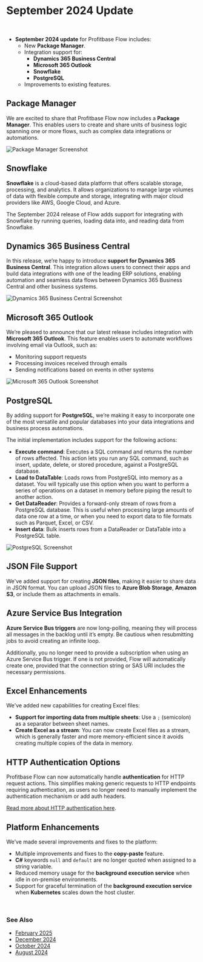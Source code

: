 # September 2024 Update  

<br/>

- **September 2024 update** for Profitbase Flow includes:
  - New **Package Manager**.
  - Integration support for:
    - **Dynamics 365 Business Central**
    - **Microsoft 365 Outlook**
    - **Snowflake**
    - **PostgreSQL**
  - Improvements to existing features.


## Package Manager
We are excited to share that Profitbase Flow now includes a **Package Manager**. This enables users to create and share units of business logic spanning one or more flows, such as complex data integrations or automations.

![Package Manager Screenshot](https://profitbasedocs.blob.core.windows.net/flowimages/package-manager-sept.png)

## Snowflake
**Snowflake** is a cloud-based data platform that offers scalable storage, processing, and analytics. It allows organizations to manage large volumes of data with flexible compute and storage, integrating with major cloud providers like AWS, Google Cloud, and Azure.

The September 2024 release of Flow adds support for integrating with Snowflake by running queries, loading data into, and reading data from Snowflake.


## Dynamics 365 Business Central
In this release, we’re happy to introduce **support for Dynamics 365 Business Central**. This integration allows users to connect their apps and build data integrations with one of the leading ERP solutions, enabling automation and seamless data flows between Dynamics 365 Business Central and other business systems.

![Dynamics 365 Business Central Screenshot](https://profitbasedocs.blob.core.windows.net/flowimages/dynamics-365-sept.png)

## Microsoft 365 Outlook
We’re pleased to announce that our latest release includes integration with **Microsoft 365 Outlook**. This feature enables users to automate workflows involving email via Outlook, such as:
- Monitoring support requests
- Processing invoices received through emails
- Sending notifications based on events in other systems

![Microsoft 365 Outlook Screenshot](https://profitbasedocs.blob.core.windows.net/flowimages/microsoft-365-sept.png)

## PostgreSQL
By adding support for **PostgreSQL**, we’re making it easy to incorporate one of the most versatile and popular databases into your data integrations and business process automations.

The initial implementation includes support for the following actions:
- **Execute command**: Executes a SQL command and returns the number of rows affected. This action lets you run any SQL command, such as insert, update, delete, or stored procedure, against a PostgreSQL database.
- **Load to DataTable**: Loads rows from PostgreSQL into memory as a dataset. You will typically use this option when you want to perform a series of operations on a dataset in memory before piping the result to another action.
- **Get DataReader**: Provides a forward-only stream of rows from a PostgreSQL database. This is useful when processing large amounts of data one row at a time, or when you need to export data to file formats such as Parquet, Excel, or CSV.
- **Insert data**: Bulk inserts rows from a DataReader or DataTable into a PostgreSQL table.

![PostgreSQL Screenshot](https://profitbasedocs.blob.core.windows.net/flowimages/postgres-sept.png)

## JSON File Support
We've added support for creating **JSON files**, making it easier to share data in JSON format. You can upload JSON files to **Azure Blob Storage**, **Amazon S3**, or include them as attachments in emails.

## Azure Service Bus Integration
**Azure Service Bus triggers** are now long-polling, meaning they will process all messages in the backlog until it’s empty. Be cautious when resubmitting jobs to avoid creating an infinite loop.

Additionally, you no longer need to provide a subscription when using an Azure Service Bus trigger. If one is not provided, Flow will automatically create one, provided that the connection string or SAS URI includes the necessary permissions.


## Excel Enhancements
We've added new capabilities for creating Excel files:
- **Support for importing data from multiple sheets**: Use a `;` (semicolon) as a separator between sheet names.
- **Create Excel as a stream**: You can now create Excel files as a stream, which is generally faster and more memory-efficient since it avoids creating multiple copies of the data in memory.


## HTTP Authentication Options
Profitbase Flow can now automatically handle **authentication** for HTTP request actions. This simplifies making generic requests to HTTP endpoints requiring authentication, as users no longer need to manually implement the authentication mechanism or add auth headers.

[Read more about HTTP authentication here](../actions/http/http-authentication.md).

## Platform Enhancements
We’ve made several improvements and fixes to the platform:
- Multiple improvements and fixes to the **copy-paste** feature.
- **C#** keywords `null` and `default` are no longer quoted when assigned to a string variable.
- Reduced memory usage for the **background execution service** when idle in on-premise environments.
- Support for graceful termination of the **background execution service** when **Kubernetes** scales down the host cluster.


<br/>

### See Also

- [February 2025](changelog25_february.md)
- [December 2024](changelog24_december.md)
- [October 2024](changelog24_october.md)
- [August 2024](changelog24_august.md)